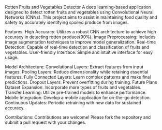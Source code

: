 Rotten Fruits and Vegetables Detector
A deep learning-based application designed to detect rotten fruits and vegetables using Convolutional Neural Networks (CNNs). This project aims to assist in maintaining food quality and safety by accurately identifying spoiled produce from images.

Features:
High Accuracy: Utilizes a robust CNN architecture to achieve high accuracy in detecting rotten produce(90%).
Image Preprocessing: Includes image augmentation techniques to improve model generalization.
Real-time Detection: Capable of real-time detection and classification of fruits and vegetables.
User-friendly Interface: Simple and intuitive interface for easy usage.

Model Architecture:
Convolutional Layers: Extract features from input images.
Pooling Layers: Reduce dimensionality while retaining essential features.
Fully Connected Layers: Learn complex patterns and make final predictions.
Dropout Layers: Prevent overfitting during training.
Future Plans
Dataset Expansion: Incorporate more types of fruits and vegetables.
Transfer Learning: Utilize pre-trained models to enhance performance.
Mobile Integration: Develop a mobile application for on-the-go detection.
Continuous Updates: Periodic retraining with new data for sustained accuracy.

Contributions:
Contributions are welcome! Please fork the repository and submit a pull request with your changes.

